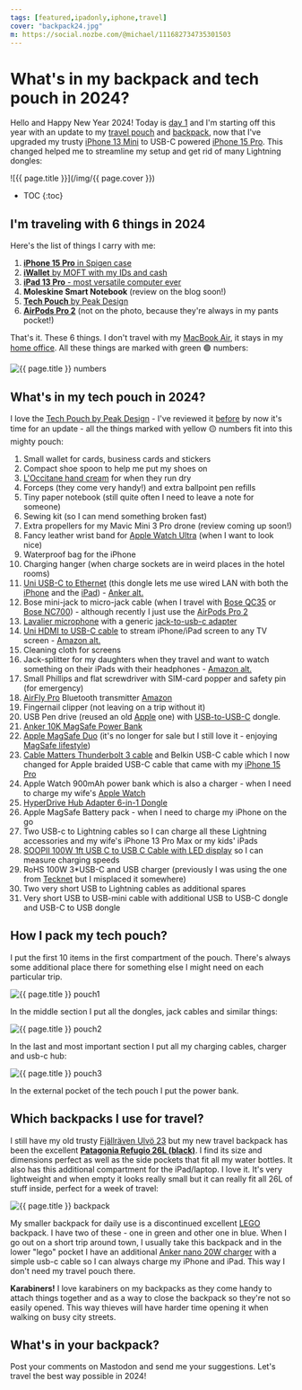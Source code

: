 ```yaml
---
tags: [featured,ipadonly,iphone,travel]
cover: "backpack24.jpg"
m: https://social.nozbe.com/@michael/111682734735301503
---
```


# What's in my backpack and tech pouch in 2024?

Hello and Happy New Year 2024! Today is [day 1](/day1) and I'm starting off this year with an update to my [travel pouch](/pouch) and [backpack](/backpack), now that I've upgraded my trusty [iPhone 13 Mini](/mini13) to USB-C powered [iPhone 15 Pro](/iphone15). This changed helped me to streamline my setup and get rid of many Lightning dongles:

<!--More-->

![{{ page.title }}](/img/{{ page.cover }})

* TOC
{:toc}

## I'm traveling with 6 things in 2024

Here's the list of things I carry with me:

1. [**iPhone 15 Pro** in Spigen case](/iphone15)
2. [**iWallet** by MOFT with my IDs and cash](/iwallet)
3. [**iPad 13 Pro** - most versatile computer ever](/ipadv)
4. **Moleskine Smart Notebook** (review on the blog soon!)
5. [**Tech Pouch** by Peak Design](/pouch)
6. [**AirPods Pro 2**](/airpodspro) (not on the photo, because they're always in my pants pocket!)

That's it. These 6 things. I don't travel with my [MacBook Air](/ipadmac), it stays in my [home office](/office). All these things are marked with green 🟢 numbers:

![{{ page.title }} numbers](/img/backpack24-numbers.jpg)

## What's in my tech pouch in 2024?

I love the [Tech Pouch by Peak Design][pd] - I've reviewed it [before](/pouch) by now it's time for an update - all the things marked with yellow 🟡 numbers fit into this mighty pouch:

1. Small wallet for cards, business cards and stickers
2. Compact shoe spoon to help me put my shoes on
3. [L'Occitane hand cream][hc] for when they run dry
4. Forceps (they come very handy!) and extra ballpoint pen refills
5. Tiny paper notebook (still quite often I need to leave a note for someone)
6. Sewing kit (so I can mend something broken fast)
7. Extra propellers for my Mavic Mini 3 Pro drone (review coming up soon!)
8. Fancy leather wrist band for [Apple Watch Ultra](/ultra) (when I want to look nice)
9. Waterproof bag for the iPhone
10. Charging hanger (when charge sockets are in weird places in the hotel rooms)
11. [Uni USB-C to Ethernet][un] (this dongle lets me use wired LAN with both the [iPhone](/iphone) and the [iPad](/ipadonly)) - [Anker alt.][una]
12. Bose mini-jack to micro-jack cable (when I travel with [Bose QC35][bq] or [Bose NC700][bn]) - although recently I just use the [AirPods Pro 2](/airpodspro)
13. [Lavalier microphone][la] with a generic [jack-to-usb-c adapter][lu]
14. [Uni HDMI to USB-C cable][uh] to stream iPhone/iPad screen to any TV screen - [Amazon alt.][hca]
15. Cleaning cloth for screens
16. Jack-splitter for my daughters when they travel and want to watch something on their iPads with their headphones - [Amazon alt.][ja]
17. Small Phillips and flat screwdriver with SIM-card popper and safety pin (for emergency)
18. [AirFly Pro][ap] Bluetooth transmitter [Amazon][aa]
19. Fingernail clipper (not leaving on a trip without it)
20. USB Pen drive (reused an old [Apple](/apple) one) with [USB-to-USB-C][ua] dongle.
21. [Anker 10K MagSafe Power Bank][an]
22. [Apple MagSafe Duo][mg] (it's no longer for sale but I still love it - enjoying [MagSafe lifestyle](/magsafe))
23. [Cable Matters Thunderbolt 3 cable][cm] and Belkin USB-C cable which I now changed for Apple braided USB-C cable that came with my [iPhone 15 Pro](/iphone15)
24. Apple Watch 900mAh power bank which is also a charger - when I need to charge my wife's [Apple Watch](/applewatch)
25. [HyperDrive Hub Adapter 6-in-1 Dongle][hy]
26. Apple MagSafe Battery pack - when I need to charge my iPhone on the go
27. Two USB-c to Lightning cables so I can charge all these Lightning accessories and my wife's iPhone 13 Pro Max or my kids' iPads
28. [SOOPII 100W 1ft USB C to USB C Cable with LED display][so] so I can measure charging speeds
29. RoHS 100W 3*USB-C and USB charger (previously I was using the one from [Tecknet][te] but I misplaced it somewhere)
30. Two very short USB to Lightning cables as additional spares
31. Very short USB to USB-mini cable with additional USB to USB-C dongle and USB-C to USB dongle

## How I pack my tech pouch?

I put the first 10 items in the first compartment of the pouch. There's always some additional place there for something else I might need on each particular trip.

![{{ page.title }} pouch1](/img/backpack24-pouch1.jpg)

In the middle section I put all the dongles, jack cables and similar things:

![{{ page.title }} pouch2](/img/backpack24-pouch2.jpg)

In the last and most important section I put all my charging cables, charger and usb-c hub:

![{{ page.title }} pouch3](/img/backpack24-pouch3.jpg)

In the external pocket of the tech pouch I put the power bank.

## Which backpacks I use for travel?

I still have my old trusty [Fjällräven Ulvö 23](/backpack) but my new travel backpack has been the excellent **[Patagonia Refugio 26L (black)][pb]**. I find its size and dimensions perfect as well as the side pockets that fit all my water bottles. It also has this additional compartment for the iPad/laptop. I love it. It's very lightweight and when empty it looks really small but it can really fit all 26L of stuff inside, perfect for a week of travel:

![{{ page.title }} backpack](/img/backpack24-backpack.jpg)

My smaller backpack for daily use is a discontinued excellent [LEGO](/lego) backpack. I have two of these - one in green and other one in blue. When I go out on a short trip around town, I usually take this backpack and in the lower "lego" pocket I have an additional [Anker nano 20W charger][ak] with a simple usb-c cable so I can always charge my iPhone and iPad. This way I don't need my travel pouch there.

**Karabiners!** I love karabiners on my backpacks as they come handy to attach things together and as a way to close the backpack so they're not so easily opened. This way thieves will have harder time opening it when walking on busy city streets.

## What's in your backpack?

Post your comments on Mastodon and send me your suggestions. Let's travel the best way possible in 2024!

[ak]: https://www.amazon.com/dp/B0B7BBVFKG/?tag=sliwinski-20
[te]: https://www.amazon.com/dp/B09X326GB2/?tag=sliwinski-20
[so]: https://www.amazon.com/dp/B09HC6FGC4/?tag=sliwinski-20
[hy]: https://www.amazon.com/dp/B07QWP3F3C/?tag=sliwinski-20
[cm]: https://www.amazon.com/dp/B01AS8U9KE/?tag=sliwinski-20
[mg]: https://www.amazon.com/dp/B08MWR2NXZ/?tag=sliwinski-20
[an]: https://www.anker.com/products/a1617?variant=37438667423894
[ua]: https://www.amazon.com/dp/B08HZ6PS61/?tag=sliwinski-20
[ap]: https://www.twelvesouth.com/products/airfly
[aa]: https://www.amazon.com/dp/B07Z13G1P5/?tag=sliwinski-20
[ja]: https://www.amazon.com/dp/B00LM0ZGK6/?tag=sliwinski-20
[lu]: https://www.amazon.com/dp/B0BBDTX25Z/?tag=sliwinski-20
[la]: https://www.amazon.com/dp/B073GJQKL1/?tag=sliwinski-20
[bq]: https://www.amazon.com/dp/B07G95TJ3P/?tag=sliwinski-20
[bn]: https://www.amazon.com/dp/B07Q9MJKBV/?tag=sliwinski-20
[hc]: https://www.loccitane.com/en-us/shea-butter-hand-cream-01MA150K22.html
[hca]: https://www.amazon.com/dp/B087213LB3/?tag=sliwinski-20
[un]: https://uniaccessories.com/products/usb-c-to-ethernet-adapter
[una]: https://www.amazon.com/dp/B08CK9X9Z8/?tag=sliwinski-20
[uh]: https://uniaccessories.com/collections/cables/products/usb-c-to-hdmi-cable-3ft-6ft-10ft
[pd]: https://peakdesign.com/products/tech-pouch/
[pb]: https://www.patagonia.com/product/refugio-daypack-26-liters/194187950866.html

[n]: https://michael.gratis/nozbe
[np]: https://michael.gratis/nozbepersonal